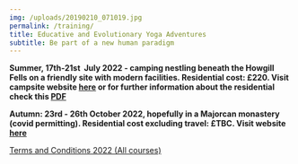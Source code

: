 ```yaml
---
img: /uploads/20190210_071019.jpg
permalink: /training/
title: Educative and Evolutionary Yoga Adventures
subtitle: Be part of a new human paradigm
---
```

**Summer, 17th-21st  July 2022 - camping nestling beneath the Howgill Fells on a friendly site with modern facilities. Residential cost: £220. Visit campsite website [here](https://www.lowgreensidefarmcampsite.co.uk/) or for further information about the residential check this [PDF](https://www.dropbox.com/s/wgd0yaix7zw17w3/Asana%20Adventure%20and%20More.pdf?dl=0)**

**Autumn: 23rd - 26th October 2022, hopefully in a Majorcan monastery (covid permitting). Residential cost excluding travel: £TBC. Visit website [here](https://www.lluc.net/en/)**

[Terms and Conditions 2022 (All courses)](https://www.dropbox.com/s/1fyl2115oz1zsf1/Course%20Terms%20and%20Conditions%202022.pdf?dl=0)